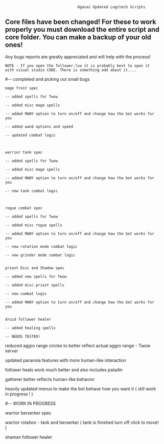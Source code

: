                                      Ogasai Updated Logitech Scripts

## Core files have been changed! For these to work properly you must download the entire script and core folder. You can make a backup of your old ones!

 Any bugs reports are greatly appreciated and will help with the process!

    NOTE - If you open the follower.lua it is probably best to open it with visual studio CODE. There is something odd about it....
#-- completed and picking out small bugs

    mage frost spec

    -- added spells for Twow

    -- added misc mage spells

    -- added MANY option to turn on/off and change how the bot works for you

    -- added wand options and speed

    -- updated combat logic



    warrior tank spec
  
    -- added spells for Twow

    -- added misc mage spells

    -- added MANY option to turn on/off and change how the bot works for you

    -- new tank combat logic



    rogue combat spec
    
    -- added spells for Twow

    -- added misc rogue spells

    -- added MANY option to turn on/off and change how the bot works for you

    -- new rotation mode combat logic

    -- new grinder mode combat logic
    
    
    priest Disc and Shadow spec
    
    -- added new spells for Twow
    
    -- added misc priest spells
    
    -- new combat logic
    
    -- added MANY option to turn on/off and change how the bot works for you
    
    
    druid follower healer
    
    -- added healing spells
    
    -- NEEDS TESTED!





reduced aggro range circles to better reflect actual aggro range - Twow server

updated paranoia features with more human-like interaction

follower heals work much better and also includes paladin

gatherer better reflects human-like behavior

heavily updated menus to make the bot behave how you want it ( still work in progress ! )



#-- WORK IN PROGRESS 

warrior berserker spec

warrior rotation - tank and berserker ( tank is finished turn off click to move! )

shaman follower healer
